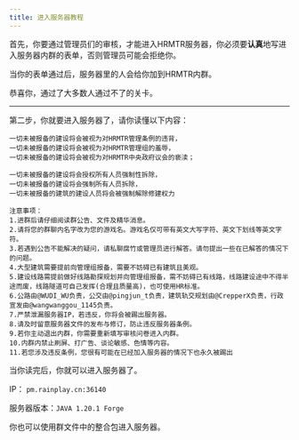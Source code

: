 ```yaml
---
title: 进入服务器教程
---
```

首先，你要通过管理员们的审核，才能进入HRMTR服务器，你必须要**认真**地写进入服务器内群的表单，否则管理员可能会拒绝你。

当你的表单通过后，服务器里的人会给你加到HRMTR内群。

恭喜你，通过了大多数人通过不了的关卡。

---

第二步，你就要进入服务器了，请你读懂以下内容：
```
一切未被报备的建设将会被视为对HRMTR管理条例的违背，
一切未被报备的建设将会被视为对HRMTR管理组的羞辱，
一切未被报备的建设将会被视为对HRMTR中央政府议会的亵渎；

一切未被报备的建设将会授权所有人员强制性拆除，
一切未被报备的建设将会强制所有人员拆除，
一切未被报备的建筑的建设人员将会被强制解除修建权力

注意事项：
1.进群后请仔细阅读群公告、文件及精华消息。
2.请将您的群聊内名字改为您的游戏名。游戏名仅可带有英文大写字符、英文下划线等英文字符。
3.若遇到公告不能解决的疑问，请私聊腐竹或管理员进行解答。请勿提出一些在已解答的情况下的问题。
4.大型建筑需要提前向管理组报备，需要不妨碍已有建筑且美观。
5.建设线路需提前做好线路勘探规划并向管理组报备，需不妨碍已有线路，线路建设途中不得半途而废，线路隧道可自己发挥(合理且质量高)，也可使用HR标准。
6.公路由@WUDI_WU负责，公交由@pingjun_t负责，建筑轨交规划由@CrepperX负责，行政宣发由@wangwanggou_1145负责。
7.严禁泄漏服务器IP，若违反，你将会被踢出服务器。
8.请及时留意服务器文件的发布与修订，防止违反服务器条例。
9.若你主动退出内群，你需要重新填写审核问卷进入内群。
10.内群内禁止刷屏、打广告、谈论敏感、色情等内容。
11.若您涉及违反条例，您很有可能在已经加入服务器的情况下也永久被踢出
```
当你读完后，你就可以进入服务器了。

IP： `pm.rainplay.cn:36140`

服务器版本：`JAVA 1.20.1 Forge`

你也可以使用群文件中的整合包进入服务器。
